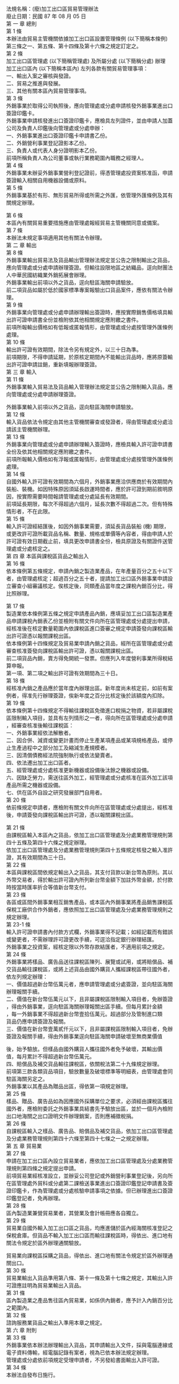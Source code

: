 法規名稱：(廢)加工出口區貿易管理辦法  
廢止日期：民國 87 年 08 月 05 日  
第 一 章 總則  
第 1 條  
本辦法由貿易主管機關依據加工出口區設置管理條例 (以下簡稱本條例)  
第三條之一、第五條、第十四條及第十六條之規定訂定之。  
第 2 條  
加工出口區管理處 (以下簡稱管理處) 及所屬分處 (以下簡稱分處) 辦理  
加工出口區內 (以下簡稱本區內) 左列各款有關貿易管理事項：  
一、輸出入案之審核與發證。  
二、貿易之推進與發展。  
三、其他有關本區內貿易管理事項。  
第 3 條  
外銷事業於取得公司執照後，應向管理處或分處申請核發外銷事業進出口  
簽證印鑑卡。  
外銷事業申請核發進出口簽證印鑑卡，應檢具左列證件，並由申請人加蓋  
公司及負責人印鑑後向管理處或分處申辦：  
一、外銷事業進出口簽證印鑑卡申請書乙份。  
二、外銷營利事業登記證影本乙份。  
三、負責人或代表人身分證明影本乙份。  
前項所稱負責人為公司董事或執行業務範圍內職務之經理人。  
第 4 條  
外銷事業未辦妥外銷事業營利登記證前，得憑管理處投資案核准函，申請  
簽證輸入相關自用機器設備或原料。  
第 5 條  
外銷事業基於有形、無形貿易所得或所需之外匯，依管理外匯條例及其有  
關規定辦理。  


第 6 條  
本區內有關貿易重要措施應由管理處報經貿易主管機關同意或備案。  
第 7 條  
本辦法未規定事項適用其他有關法令辦理。  
第 二 章 輸出  
第 8 條  
外銷事業輸出貿易法及貨品輸出管理辦法規定並公告之限制輸出之貨品，  
應向管理處或分處申請辦理簽證。但輸往設限地區之紡織品，逕向財團法  
人中華民國紡織業外銷拓展會辦理。  
外銷事業輸出前項以外之貨品，逕向駐區海關申請驗放。  
前二項貨品如屬於低於國家標準專案報驗出口貨品案件，應依有關法令辦  
理。  
第 9 條  
外銷事業向管理處或分處申請辦理輸出簽證時，應按實際銷售價格填具輸  
出許可證申請書全份並檢附依其他相關規定應附繳之書件。  
前項所報輸出價格如有低報或匿報情形，由管理處或分處按管理外匯條例  
處理。  
第 10 條  
輸出許可證有效期間，除法令另有規定外，以三十日為準。  
前項期限，不得申請延期，於原核定期間內不能輸出貨品時，應將原簽輸  
出許可證申請註銷，重新填報辦理簽證。  
第 三 章 輸入  
第 11 條  
外銷事業輸入貿易法及貨品輸入管理辦法規定並公告之限制輸入貨品，應  
向管理處或分處申請辦理簽證。  


外銷事業輸入前項以外之貨品，逕向駐區海關申請驗放。  
第 12 條  
輸入貨品依法令規定由其他主管機關審查或發證者，得由管理處或分處洽  
請該主管機關辦理。  
第 13 條  
外銷事業向管理處或分處申請辦理輸入簽證時，應檢具輸入許可證申請書  
全份及依其他相關規定應附繳之書件。  
前項所報輸入價格如有浮報或匿報情形，由管理處或分處按管理外匯條例  
處理。  
第 14 條  
自國外輸入許可證有效期間為六個月，外銷事業應洽供應商於有效期間內  
裝船、裝機。如因特殊原因須延長啟運時間者，應於許可證到期前敘明原  
因，按實際需要時間報請管理處或分處延長有效期間。  
前項延長期限，每次不得超過六個月，延長次數不得超過二次。但有特殊  
情形者，不在此限。  
第 15 條  
輸入許可證經結匯後，如因外銷事業需要，須延長貨品裝船 (機) 期限，  
或更改許可證所載貨品名稱、數量、規格或單價等內容者，得由申請人於  
許可證有效日期截止前，填具更改申請書全份，檢具原證及有關證件送管  
理處或分處核定之。  
第 四 章 本區與課稅區貨品之輸出入  
第 16 條  
依本條例第五條規定，申請內銷之製造業產品，在年產量百分之五十以下  
者，由管理處核定；超過百分之五十者，提請加工出口區外銷事業申請設  
立審查小組審議核定。俟核定後，同類產品當年度之課稅內銷百分比，得  
比照辦理。  


第 17 條  
製造業依本條例第五條之規定申請產品內銷，應填妥加工出口區製造業產  
品申請課稅內銷表乙份並檢附有關文件向所在區管理處或分處提出申請，  
經核准後在核定數量範圍內依課稅區進口簽審之規定申請簽發向課稅區輸  
出許可證憑以報關課稅出區。  
依本條例第十四條規定及貿易業申請內銷之貨品，經所在區管理處或分處  
審查核准簽發向課稅區輸出許可證，憑以報關課稅出區。  
前二項貨品內銷，賣方得免開統一發票。但應列入年度營利事業所得稅結  
算申報。  
第一項、第二項之輸出許可證有效期間為三十日。  
第 18 條  
經核准內銷之產品應於當年度內辦理出區。新年度尚未核定前，如前有案  
例者，得准先行辦理簽證，俟新年度之百分比核定後於該額度內扣除。  
第 19 條  
依本條例第十四條規定不得輸往課稅區免徵進口稅捐之物資，若非屬課稅  
區限制輸入項目，並具有左列情形之一者，得向所在區管理處或分處申請  
，經審查核准後輸往課稅區：  
一、外銷事業經依法解散者。  
二、因合併、減資或變更計畫而停止生產某項產品或某項規格產品，或停  
止生產過程中之部分加工及縮減生產規模者。  
三、因清償債務經法院強制執行或依法變賣者。  
四、依法遷出加工出口區者。  
五、經管理處或分處核准更新機器或設備後汰餘之機器或設備。  
六、因缺乏勞力，需送往區外加工，經管理處或分處核准在區外加工該項  
產品所需之機器或設備。  
七、供在區外自設之研究發展部門自用者。  
第 20 條  
依前條規定申請者，應檢附有關文件向所在區管理處或分處提出，經核准  
後，申請簽發向課稅區輸出許可證，憑以報關課稅出區。  


第 21 條  
由課稅區輸入本區內之貨品，依加工出口區管理處及分處業務管理規則第  
四十五條及第四十六條之規定辦理。  
依加工出口區管理處及分處業務管理規則第四十五條規定核發之輸入准許  
證，其有效期間為三十日。  
第 22 條  
本區與課稅區間依規定輸出入之貨品，其支付貨款以新台幣為原則。其以  
外幣交易者，得於輸出許可證內所列新台幣金額下加註外幣金額，於付款  
時按當時匯率折合等值新台幣支付。  
第 23 條  
各區或區間外銷事業相互銷售產品，或本區內外銷事業將產品銷售課稅區  
保稅工廠供合作外銷者，應依照加工出口區管理處及分處業務管理規則之  
規定辦理。  
第 23-1 條  
輸入許可證申請書內付款方式欄，外銷事業得不記載；如經記載而有錯誤  
或變更者，不需辦理許可證更改手續，可逕洽指定銀行辦理結匯。  
外銷事業之投資案，經核定限以外幣存款結匯者，不適用前項之規定。  
第 24 條  
外銷事業將樣品、廣告品送往課稅區陳列、展覽或試用，或將賠償品、補  
交貨品輸往課稅區，或將上述貨品由國外購貨人攜經課稅區帶往國外者，  
依左列規定辦理：  
一、價值超過新台幣伍萬元者，應申請管理處或分處簽證，並向駐區海關  
辦理報關手續。  
二、價值在新台幣伍萬元以下，且非屬課稅區限制輸入項目者，免辦簽證  
，得由外銷事業，逕向駐區海關辦理報關出區手續。但每月累計金額  
，每一外銷事業不得超過新台幣壹拾伍萬元。超過部分及管制進口類  
貨品仍應申請簽證及報關。  
三、價值在新台幣壹萬貳仟元以下，且非屬課稅區限制輸入項目者，免辦  
簽證及報關手續，得由外銷事業逕向駐區海關申請破壞至無商業價值  


後，始予驗放。但樣品由國外購貨人攜往國外者免予破壞，其輸出價  
值，每月累計不得超過新台幣伍萬元。  
四、賠償品及補交貨品輸往課稅區，依關稅法第二十九條規定辦理。  
前項第三款各類貨品項目，驗放數量及破壞標準等明細表，由管理處會同  
駐區海關另定之。  
外銷事業以其產品為贈品出區，得依第一項規定辦理。  
第 25 條  
樣品、贈品、廣告品如為因應國外採購單位之要求，必須經由課稅區攜往  
國外者，應檢附委託之外銷事業具結書先予驗放出區，並於一個月內檢附  
出口地海關之出口證明文件辦理銷案，否則應補徵稅捐。  
第 26 條  
自課稅區輸入之樣品、廣告品、賠償品及補交貨品，依加工出口區管理處  
及分處業務管理規則第四十六條至第四十七條之一之規定辦理。  
第 五 章 貿易業  
第 27 條  
申請在加工出口區內設立貿易業者，應依加工出口區管理處及分處業務管  
理規則第四條之規定提出申請。  
前項貿易業經核准設立，並辦妥公司登記或外銷營利事業登記後，另向所  
在區管理處外貿科或分處第二課檢送事業進出口簽證印鑑登記申請書及簽  
證印鑑卡，作為管理處或分處核驗申請事項之依據。但已辦理進出口簽證  
印鑑登記者，免再辦理。  
第 28 條  
區內製造業兼營貿易業者，其營業及會計帳冊應各自獨立。  
第 29 條  
貿易業自國外輸入加工出口區之貨品，均應進儲於區內經海關核准登記之  
保稅倉庫。但貨品不輸入加工出口區而輸往課稅區時，得依出、進口地有  
關法令規定於區外辦理通關驗放。  


貿易業向課稅區採購之貨品，得依出、進口地有關法令規定於區外辦理通  
關出口。  
第 30 條  
貿易業輸出入貨品準用第八條、第十一條及第十七條之規定，其輸出入許  
可證應註明為貿易業輸出入貨品。  
第 31 條  
區內製造業之產品售往區內貿易業，如係供內銷者，應予計入內銷百分比  
之範圍內。  
第 32 條  
諮詢服務業貨品之輸出入準用本章之規定。  
第 六 章 附則  
第 33 條  
外銷事業依本辦法辦理輸出入貨品，其申請輸出入文件，採與電腦連線或  
電子資料傳輸，經電腦記錄有案者，視為已依本辦法規定辦理。  
管理處或分處依前項規定受理申請者，不另發給書面輸出入許可證。  
第 34 條  
本辦法自發布日施行。  


